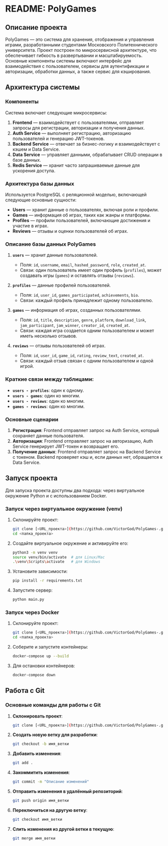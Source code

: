 # README: PolyGames

## Описание проекта

PolyGames — это система для хранения, отображения и управления играми, разработанными студентами Московского Политехнического университета. Проект построен по микросервисной архитектуре, что обеспечивает гибкость в развертывании и масштабируемость. Основные компоненты системы включают интерфейс для взаимодействия с пользователем, сервисы для аутентификации и авторизации, обработки данных, а также сервис для кэширования.

## Архитектура системы

### Компоненты
Система включает следующие микросервисы:

1. **Frontend** — взаимодействует с пользователями, отправляет запросы для регистрации, авторизации и получения данных.
2. **Auth Service** — выполняет регистрацию, авторизацию пользователей и генерацию JWT-токенов.
3. **Backend Service** — отвечает за бизнес-логику и взаимодействует с кэшем и Data Service.
4. **Data Service** — управляет данными, обрабатывает CRUD операции в базе данных.
5. **Redis Service** — хранит часто запрашиваемые данные для ускорения доступа.

### Архитектура базы данных
Используется PostgreSQL с реляционной моделью, включающей следующие основные сущности:

- **Users** — хранит данные о пользователях, включая роли и профили.
- **Games** — информация об играх, таких как жанры и платформы.
- **Profiles** — профили пользователей, включающие достижения и участие в играх.
- **Reviews** — отзывы и оценки пользователей об играх.
### Описание базы данных PolyGames

1. **`users`** — хранит данные пользователей.
   - Поля: `id`, `username`, `email`, `hashed_password`, `role`, `created_at`.
   - Связи: один пользователь имеет один профиль (`profiles`), может создавать игры (`games`) и оставлять отзывы (`reviews`).

2. **`profiles`** — данные профилей пользователей.
   - Поля: `id`, `user_id`, `games_participated`, `achievements`, `bio`.
   - Связи: каждый профиль принадлежит одному пользователю.

3. **`games`** — информация об играх, созданных пользователями.
   - Поля: `id`, `title`, `description`, `genre`, `platform`, `download_link`, `jam_participant`, `jam_winner`, `creator_id`, `created_at`.
   - Связи: каждая игра создается одним пользователем и может иметь несколько отзывов.

4. **`reviews`** — отзывы пользователей об играх.
   - Поля: `id`, `user_id`, `game_id`, `rating`, `review_text`, `created_at`.
   - Связи: каждый отзыв связан с одним пользователем и одной игрой.

### Краткие связи между таблицами:
- **`users - profiles`**: один к одному.
- **`users - games`**: один ко многим.
- **`users - reviews`**: один ко многим.
- **`games - reviews`**: один ко многим. 


### Основные сценарии
1. **Регистрация**: Frontend отправляет запрос на Auth Service, который сохраняет данные пользователя.
2. **Авторизация**: Frontend отправляет запрос на авторизацию, Auth Service генерирует JWT-токен и возвращает его.
3. **Получение данных**: Frontend отправляет запрос на Backend Service с токеном. Backend проверяет кэш и, если данных нет, обращается к Data Service.

## Запуск проекта

Для запуска проекта доступны два подхода: через виртуальное окружение Python и с использованием Docker.

### Запуск через виртуальное окружение (venv)

1. Склонируйте проект:
    ```bash
    git clone [<URL_проекта>](https://github.com/VictorGod/PolyGames-.git)
    cd <папка_проекта>
    ```

2. Создайте виртуальное окружение и активируйте его:
    ```bash
    python3 -m venv venv
    source venv/bin/activate  # для Linux/Mac
    .\venv\Scripts\activate   # для Windows
    ```

3. Установите зависимости:
    ```bash
    pip install -r requirements.txt
    ```

4. Запустите сервер:
    ```bash
    python main.py
    ```

### Запуск через Docker

1. Склонируйте проект:
    ```bash
    git clone [<URL_проекта>](https://github.com/VictorGod/PolyGames-.git)
    cd <папка_проекта>
    ```

2. Соберите и запустите контейнеры:
    ```bash
    docker-compose up --build
    ```

3. Для остановки контейнеров:
    ```bash
    docker-compose down
    ```

## Работа с Git

### Основные команды для работы с Git

1. **Склонировать проект**:
    ```bash
    git clone [<URL_проекта>](https://github.com/VictorGod/PolyGames-.git)
    ```

2. **Создать новую ветку для разработки**:
    ```bash
    git checkout -b имя_ветки
    ```

3. **Добавить изменения**:
    ```bash
    git add .
    ```

4. **Закоммитить изменения**:
    ```bash
    git commit -m "Описание изменений"
    ```

5. **Отправить изменения в удалённый репозиторий**:
    ```bash
    git push origin имя_ветки
    ```

6. **Переключиться на другую ветку**:
    ```bash
    git checkout имя_ветки
    ```

7. **Слить изменения из другой ветки в текущую**:
    ```bash
    git merge имя_ветки
    ```

